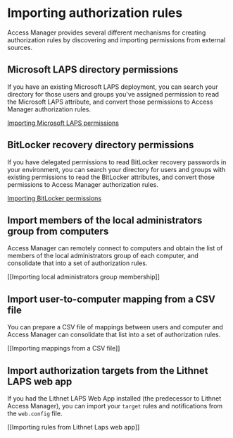 # Importing authorization rules
Access Manager provides several different mechanisms for creating authorization rules by discovering and importing permissions from external sources.

## Microsoft LAPS directory permissions
If you have an existing Microsoft LAPS deployment, you can search your directory for those users and groups you've assigned permission to read the Microsoft LAPS attribute, and convert those permissions to Access Manager authorization rules.

[Importing Microsoft LAPS permissions](Importing-Microsoft-LAPS-permissions)

## BitLocker recovery directory permissions
If you have delegated permissions to read BitLocker recovery passwords in your environment, you can search your directory for users and groups with existing permissions to read the BitLocker attributes, and convert those permissions to Access Manager authorization rules.

[Importing BitLocker permissions](Importing-BitLocker-permissions)

## Import members of the local administrators group from computers
Access Manager can remotely connect to computers and obtain the list of members of the local administrators group of each computer, and consolidate that into a set of authorization rules.

[[Importing local administrators group membership]]

## Import user-to-computer mapping from a CSV file
You can prepare a CSV file of mappings between users and computer and Access Manager can consolidate that list into a set of authorization rules.

[[Importing mappings from a CSV file]]

## Import authorization targets from the Lithnet LAPS web app
If you had the Lithnet LAPS Web App installed (the predecessor to Lithnet Access Manager), you can import your `target` rules and notifications from the `web.config` file.

[[Importing rules from Lithnet Laps web app]]
